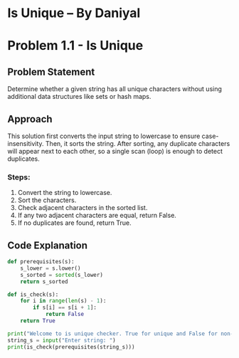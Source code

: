 # Is Unique – By Daniyal

# Problem 1.1 - Is Unique

## Problem Statement
Determine whether a given string has all unique characters without using additional data structures like sets or hash maps.

## Approach
This solution first converts the input string to lowercase to ensure case-insensitivity. Then, it sorts the string. After sorting, any duplicate characters will appear next to each other, so a single scan (loop) is enough to detect duplicates.

### Steps:
1. Convert the string to lowercase.
2. Sort the characters.
3. Check adjacent characters in the sorted list.
4. If any two adjacent characters are equal, return False.
5. If no duplicates are found, return True.

## Code Explanation
```python
def prerequisites(s):
    s_lower = s.lower()
    s_sorted = sorted(s_lower)
    return s_sorted

def is_check(s):
    for i in range(len(s) - 1):
        if s[i] == s[i + 1]:
            return False
    return True

print("Welcome to is unique checker. True for unique and False for non-unique.")
string_s = input("Enter string: ")
print(is_check(prerequisites(string_s)))
